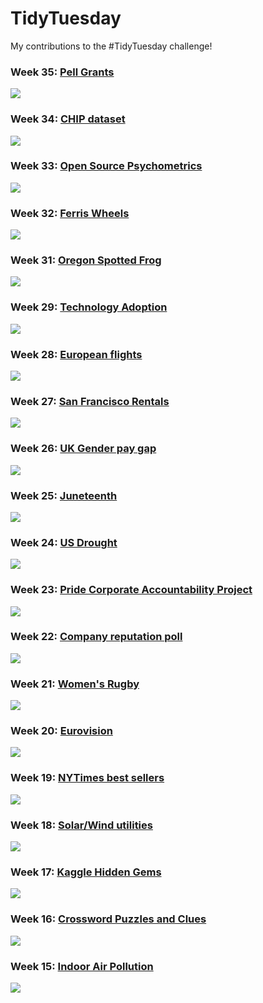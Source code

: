 # TidyTuesday
My contributions to the #TidyTuesday challenge!

### Week 35: [Pell Grants](https://github.com/gilbertfontana/TidyTuesday/tree/main/Week35)
![](https://github.com/gilbertfontana/TidyTuesday/blob/main/Week35/tidytuesday_week_35.png)

### Week 34: [CHIP dataset](https://github.com/gilbertfontana/TidyTuesday/tree/main/Week34)
![](https://github.com/gilbertfontana/TidyTuesday/blob/main/Week34/tidytuesday_week_34.png)

### Week 33: [Open Source Psychometrics](https://github.com/gilbertfontana/TidyTuesday/tree/main/Week33)
![](https://github.com/gilbertfontana/TidyTuesday/blob/main/Week33/tidytuesday_week_33.png)

### Week 32: [Ferris Wheels](https://github.com/gilbertfontana/TidyTuesday/tree/main/Week32)
![](https://github.com/gilbertfontana/TidyTuesday/blob/main/Week32/tidytuesday_week_32.png)

### Week 31: [Oregon Spotted Frog](https://github.com/gilbertfontana/TidyTuesday/tree/main/Week31)
![](https://github.com/gilbertfontana/TidyTuesday/blob/main/Week31/tidytuesday_week_31.png)

### Week 29: [Technology Adoption](https://github.com/gilbertfontana/TidyTuesday/tree/main/Week29)
![](https://github.com/gilbertfontana/TidyTuesday/blob/main/Week29/tidytuesday_week_29.png)

### Week 28: [European flights](https://github.com/gilbertfontana/TidyTuesday/tree/main/Week28)
![](https://github.com/gilbertfontana/TidyTuesday/blob/main/Week28/tidytuesday_week_28.png)

### Week 27: [San Francisco Rentals](https://github.com/gilbertfontana/TidyTuesday/tree/main/Week27)
![](https://github.com/gilbertfontana/TidyTuesday/blob/main/Week27/tidytuesday_week_27.png)

### Week 26: [UK Gender pay gap](https://github.com/gilbertfontana/TidyTuesday/tree/main/Week26)
![](https://github.com/gilbertfontana/TidyTuesday/blob/main/Week26/tidytuesday_week_26.png)

### Week 25: [Juneteenth](https://github.com/gilbertfontana/TidyTuesday/tree/main/Week25)
![](https://github.com/gilbertfontana/TidyTuesday/blob/main/Week25/tidytuesday_week_25.png)

### Week 24: [US Drought](https://github.com/gilbertfontana/TidyTuesday/tree/main/Week24)
![](https://github.com/gilbertfontana/TidyTuesday/blob/main/Week24/tidytuesday_week_24.gif)

### Week 23: [Pride Corporate Accountability Project](https://github.com/gilbertfontana/TidyTuesday/tree/main/Week23)
![](https://github.com/gilbertfontana/TidyTuesday/blob/main/Week23/tidytuesday_week_23.png)

### Week 22: [Company reputation poll](https://github.com/gilbertfontana/TidyTuesday/tree/main/Week22)
![](https://github.com/gilbertfontana/TidyTuesday/blob/main/Week22/tidytuesday_week_22.png)

### Week 21: [Women's Rugby](https://github.com/gilbertfontana/TidyTuesday/tree/main/Week21)
![](https://github.com/gilbertfontana/TidyTuesday/blob/main/Week21/tidytuesday_week_21.png)

### Week 20: [Eurovision](https://github.com/gilbertfontana/TidyTuesday/tree/main/Week20)
![](https://github.com/gilbertfontana/TidyTuesday/blob/main/Week20/tidytuesday_week_20.png)

### Week 19: [NYTimes best sellers](https://github.com/gilbertfontana/TidyTuesday/tree/main/Week19)
![](https://github.com/gilbertfontana/TidyTuesday/blob/main/Week19/tidytuesday_week_19.png)

### Week 18: [Solar/Wind utilities](https://github.com/gilbertfontana/TidyTuesday/tree/main/Week18)
![](https://github.com/gilbertfontana/TidyTuesday/blob/main/Week18/tidytuesday_week_18.png)

### Week 17: [Kaggle Hidden Gems](https://github.com/gilbertfontana/TidyTuesday/tree/main/Week17)
![](https://github.com/gilbertfontana/TidyTuesday/blob/main/Week17/tidytuesday_week_17.png)

### Week 16: [Crossword Puzzles and Clues](https://github.com/gilbertfontana/TidyTuesday/tree/main/Week16)
![](https://github.com/gilbertfontana/TidyTuesday/blob/main/Week16/tidytuesday_week_16.png)

### Week 15: [Indoor Air Pollution](https://github.com/gilbertfontana/TidyTuesday/tree/main/Week15)
![](https://github.com/gilbertfontana/TidyTuesday/blob/main/Week15/tidytuesday_week_15.png)

